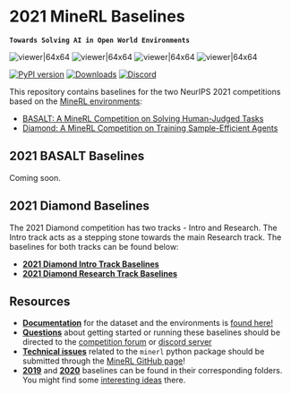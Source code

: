 # 2021 MineRL Baselines

**`Towards Solving AI in Open World Environments`**

![viewer|64x64](http://www.minerl.io/docs/_images/survival1.mp4.gif)
![viewer|64x64](http://www.minerl.io/docs/_images/survival2.mp4.gif)
![viewer|64x64](http://www.minerl.io/docs/_images/survival3.mp4.gif)
![viewer|64x64](http://www.minerl.io/docs/_images/survival4.mp4.gif)


[![PyPI version](https://badge.fury.io/py/minerl.svg)](https://badge.fury.io/py/minerl)
[![Downloads](https://pepy.tech/badge/minerl)](https://pepy.tech/project/minerl)
[![Discord](https://img.shields.io/discord/565639094860775436.svg?label=&logo=discord&logoColor=ffffff&color=7389D8&labelColor=6A7EC2)](https://discord.gg/BT9uegr)


This repository contains baselines for the two NeurIPS 2021 competitions based on the [MineRL environments](https://github.com/minerllabs/minerl):  
* [BASALT: A MineRL Competition on Solving Human-Judged Tasks](https://minerl.io/basalt/)  
* [Diamond: A MineRL Competition on Training Sample-Efficient Agents](https://www.aicrowd.com/challenges/neurips-2021-minerl-competition)  


## 2021 BASALT Baselines

Coming soon.

## 2021 Diamond Baselines
The 2021 Diamond competition has two tracks - Intro and Research. The Intro track acts as a stepping stone towards the main Research track. The baselines for both tracks can be found below:   

* [**2021 Diamond Intro Track Baselines**](https://github.com/KarolisRam/MineRL2021-Intro-baselines)  
* [**2021 Diamond Research Track Baselines**](https://github.com/KarolisRam/MineRL2021-Research-baselines)  

## Resources

* [**Documentation**](http://minerl.io/docs/) for the dataset and the environments is [found here!](http://minerl.io/docs/)
* [**Questions**](https://www.aicrowd.com/challenges/neurips-2021-minerl-competition/discussion) about getting started or running these baselines should be directed to the [competition forum](https://www.aicrowd.com/challenges/neurips-2021-minerl-competition/discussion) or [discord server](https://discord.gg/BT9uegr)
* [**Technical issues**](https://github.com/minerllabs/minerl/issues) related to the `minerl` python package should be submitted through the [MineRL GitHub page](https://github.com/minerllabs/minerl/issues)! 
* [**2019**](https://github.com/minerllabs/baselines/tree/master/2019) and [**2020**](https://github.com/minerllabs/baselines/tree/master/2020) baselines can be found in their corresponding folders. You might find some [interesting ideas](https://github.com/s-shiroshita/minerl2020_sqil_submission/blob/e5cc2c70a3b85272c8c359107fc3a5e5d53e13a1/mod/cached_kmeans.py#L57) there.
